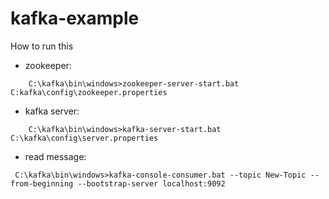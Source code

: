 ﻿# kafka-example

How to run this

- zookeeper:

````
    C:\kafka\bin\windows>zookeeper-server-start.bat C:kafka\config\zookeeper.properties
````

- kafka server:

````
    C:\kafka\bin\windows>kafka-server-start.bat C:\kafka\config\server.properties
````

- read message:

 ````
  C:\kafka\bin\windows>kafka-console-consumer.bat --topic New-Topic --from-beginning --bootstrap-server localhost:9092
````
